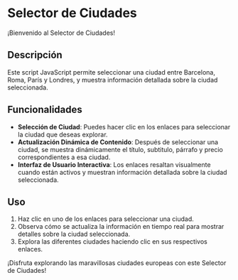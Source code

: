 # Selector de Ciudades

¡Bienvenido al Selector de Ciudades!

## Descripción

Este script JavaScript permite seleccionar una ciudad entre Barcelona, Roma, París y Londres, y muestra información detallada sobre la ciudad seleccionada.

## Funcionalidades

- **Selección de Ciudad**: Puedes hacer clic en los enlaces para seleccionar la ciudad que deseas explorar.
- **Actualización Dinámica de Contenido**: Después de seleccionar una ciudad, se muestra dinámicamente el título, subtitulo, párrafo y precio correspondientes a esa ciudad.
- **Interfaz de Usuario Interactiva**: Los enlaces resaltan visualmente cuando están activos y muestran información detallada sobre la ciudad seleccionada.

## Uso

1. Haz clic en uno de los enlaces para seleccionar una ciudad.
2. Observa cómo se actualiza la información en tiempo real para mostrar detalles sobre la ciudad seleccionada.
3. Explora las diferentes ciudades haciendo clic en sus respectivos enlaces.

¡Disfruta explorando las maravillosas ciudades europeas con este Selector de Ciudades!

